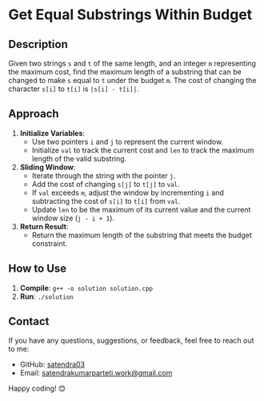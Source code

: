 # Get Equal Substrings Within Budget

## Description

Given two strings `s` and `t` of the same length, and an integer `m` representing the maximum cost, find the maximum length of a substring that can be changed to make `s` equal to `t` under the budget `m`. The cost of changing the character `s[i]` to `t[i]` is `|s[i] - t[i]|`.

## Approach

1. **Initialize Variables**:
   - Use two pointers `i` and `j` to represent the current window.
   - Initialize `val` to track the current cost and `len` to track the maximum length of the valid substring.
2. **Sliding Window**:
   - Iterate through the string with the pointer `j`.
   - Add the cost of changing `s[j]` to `t[j]` to `val`.
   - If `val` exceeds `m`, adjust the window by incrementing `i` and subtracting the cost of `s[i]` to `t[i]` from `val`.
   - Update `len` to be the maximum of its current value and the current window size (`j - i + 1`).
3. **Return Result**:
   - Return the maximum length of the substring that meets the budget constraint.

## How to Use

1. **Compile**: `g++ -o solution solution.cpp`
2. **Run**: `./solution`

## Contact

If you have any questions, suggestions, or feedback, feel free to reach out to me:

- GitHub: [satendra03](https://github.com/satendra03)
- Email: [satendrakumarparteti.work@gmail.com](mailto:satendrakumarparteti.work@gmail.com)

Happy coding! 😊
